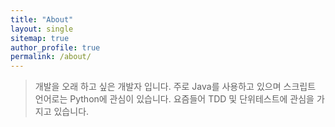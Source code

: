 ```yaml
---
title: "About"
layout: single
sitemap: true
author_profile: true
permalink: /about/
---
```


> 개발을 오래 하고 싶은 개발자 입니다. 주로 Java를 사용하고 있으며 스크립트 언어로는 Python에
> 관심이 있습니다. 요즘들어 TDD 및 단위테스트에 관심을 가지고 있습니다.